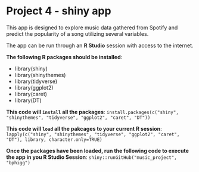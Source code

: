 # Project 4 - shiny app

This app is designed to explore music data gathered from Spotify and predict the popularity of a song utilizing several variables.

The app can be run through an **R Studio** session with access to the internet. 

**The following R packages should be installed**:
* library(shiny)
* library(shinythemes)
* library(tidyverse)
* library(ggplot2)
* library(caret)
* library(DT)

**This code will `install` all the packages**:
`install.packages(c("shiny", "shinythemes", "tidyverse", "ggplot2", "caret", "DT"))`

**This code will `load` all the pakcages to your current R session**:
`lapply(c("shiny", "shinythemes", "tidyverse", "ggplot2", "caret", "DT"), library, character.only=TRUE)`

**Once the packages have been loaded, run the following code to execute the app in you R Studio Session**:
`shiny::runGitHub("music_project", "bphigg")`

